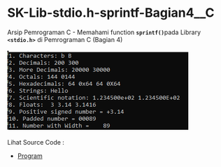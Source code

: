 # SK-Lib-stdio.h-sprintf-Bagian4__C
Arsip Pemrograman C - Memahami function <code><b>sprintf()</b></code>pada Library <code><b>&lt;stdio.h></b></code> di Pemrograman C (Bagian 4)<br><br>
<img src="https://github.com/RizkyKhapidsyah/SK-Lib-stdio.h-sprintf-Bagian4__C/blob/master/SK-Lib-stdio.h-sprintf-Bagian4__C/result/001.PNG"><br><br>
Lihat Source Code : <br>
- <a href="https://github.com/RizkyKhapidsyah/SK-Lib-stdio.h-sprintf-Bagian4__C/blob/master/SK-Lib-stdio.h-sprintf-Bagian4__C/Source.c">Program</a>
